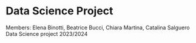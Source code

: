 # Data Science Project
Members: Elena Binotti, Beatrice Bucci, Chiara Martina, Catalina Salguero
Data Science project 2023/2024
